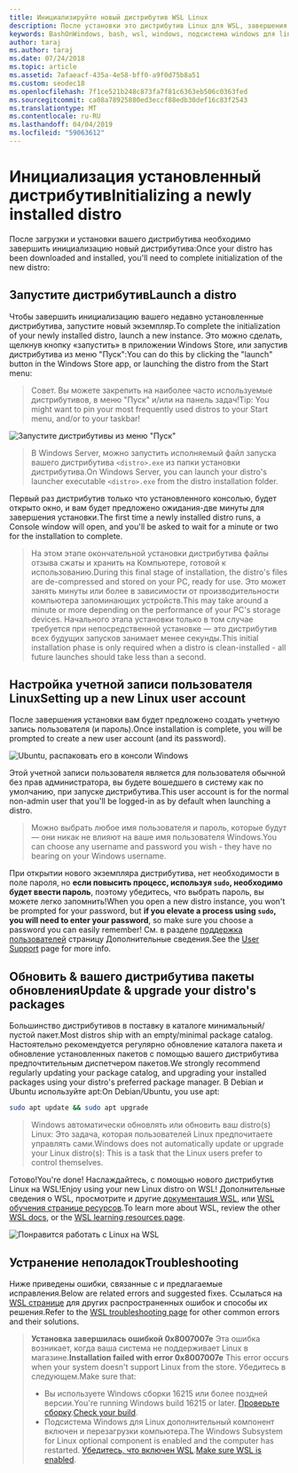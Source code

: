 ```yaml
---
title: Инициализируйте новый дистрибутив WSL Linux
description: После установки это дистрибутив Linux для WSL, завершения инициализации, выполнив следующие простые действия
keywords: BashOnWindows, bash, wsl, windows, подсистема windows для linux, windowssubsystem, ubuntu, debian, suse, windows 10
author: taraj
ms.author: taraj
ms.date: 07/24/2018
ms.topic: article
ms.assetid: 7afaeacf-435a-4e58-bff0-a9f0d75b8a51
ms.custom: seodec18
ms.openlocfilehash: 7f1ce521b248c873fa7f81c6363eb506c0363fed
ms.sourcegitcommit: ca08a78925880ed3eccf88edb30def16c83f2543
ms.translationtype: MT
ms.contentlocale: ru-RU
ms.lasthandoff: 04/04/2019
ms.locfileid: "59063612"
---
```

# <a name="initializing-a-newly-installed-distro"></a><span data-ttu-id="0e66e-104">Инициализация установленный дистрибутив</span><span class="sxs-lookup"><span data-stu-id="0e66e-104">Initializing a newly installed distro</span></span>
<span data-ttu-id="0e66e-105">После загрузки и установки вашего дистрибутива необходимо завершить инициализацию новый дистрибутива:</span><span class="sxs-lookup"><span data-stu-id="0e66e-105">Once your distro has been downloaded and installed, you'll need to complete initialization of the new distro:</span></span>

## <a name="launch-a-distro"></a><span data-ttu-id="0e66e-106">Запустите дистрибутив</span><span class="sxs-lookup"><span data-stu-id="0e66e-106">Launch a distro</span></span>
<span data-ttu-id="0e66e-107">Чтобы завершить инициализацию вашего недавно установленные дистрибутива, запустите новый экземпляр.</span><span class="sxs-lookup"><span data-stu-id="0e66e-107">To complete the initialization of your newly installed distro, launch a new instance.</span></span> <span data-ttu-id="0e66e-108">Это можно сделать, щелкнув кнопку «запустить» в приложении Windows Store, или запустив дистрибутива из меню "Пуск":</span><span class="sxs-lookup"><span data-stu-id="0e66e-108">You can do this by clicking the "launch" button in the Windows Store app, or launching the distro from the Start menu:</span></span>

> <span data-ttu-id="0e66e-109">Совет. Вы можете закрепить на наиболее часто используемые дистрибутивов, в меню "Пуск" и/или на панель задач!</span><span class="sxs-lookup"><span data-stu-id="0e66e-109">Tip: You might want to pin your most frequently used distros to your Start menu, and/or to your taskbar!</span></span>

![Запустите дистрибутивы из меню "Пуск"](media/start-menu.png)

> <span data-ttu-id="0e66e-111">В Windows Server, можно запустить исполняемый файл запуска вашего дистрибутива `<distro>.exe` из папки установки дистрибутива.</span><span class="sxs-lookup"><span data-stu-id="0e66e-111">On Windows Server, you can launch your distro's launcher executable `<distro>.exe` from the distro installation folder.</span></span>

<span data-ttu-id="0e66e-112">Первый раз дистрибутив только что установленного консолью, будет открыто окно, и вам будет предложено ожидания-две минуты для завершения установки.</span><span class="sxs-lookup"><span data-stu-id="0e66e-112">The first time a newly installed distro runs, a Console window will open, and you'll be asked to wait for a minute or two for the installation to complete.</span></span>

> <span data-ttu-id="0e66e-113">На этом этапе окончательной установки дистрибутива файлы отзыва сжаты и хранить на Компьютере, готовой к использованию.</span><span class="sxs-lookup"><span data-stu-id="0e66e-113">During this final stage of installation, the distro's files are de-compressed and stored on your PC, ready for use.</span></span> <span data-ttu-id="0e66e-114">Это может занять минуты или более в зависимости от производительности компьютера запоминающих устройств.</span><span class="sxs-lookup"><span data-stu-id="0e66e-114">This may take around a minute or more depending on the performance of your PC's storage devices.</span></span> <span data-ttu-id="0e66e-115">Начального этапа установки только в том случае требуется при непосредственной установке — это дистрибутив всех будущих запусков занимает менее секунды.</span><span class="sxs-lookup"><span data-stu-id="0e66e-115">This initial installation phase is only required when a distro is clean-installed - all future launches should take less than a second.</span></span>

## <a name="setting-up-a-new-linux-user-account"></a><span data-ttu-id="0e66e-116">Настройка учетной записи пользователя Linux</span><span class="sxs-lookup"><span data-stu-id="0e66e-116">Setting up a new Linux user account</span></span>

<span data-ttu-id="0e66e-117">После завершения установки вам будет предложено создать учетную запись пользователя (и пароль).</span><span class="sxs-lookup"><span data-stu-id="0e66e-117">Once installation is complete, you will be prompted to create a new user account (and its password).</span></span> 

![Ubuntu, распаковать его в консоли Windows](media/UbuntuInstall.png)

<span data-ttu-id="0e66e-119">Этой учетной записи пользователя является для пользователя обычной без прав администратора, вы будете вошедшего в систему как по умолчанию, при запуске дистрибутива.</span><span class="sxs-lookup"><span data-stu-id="0e66e-119">This user account is for the normal non-admin user that you'll be logged-in as by default when launching a distro.</span></span>

> <span data-ttu-id="0e66e-120">Можно выбрать любое имя пользователя и пароль, которые будут — они никак не влияют на ваше имя пользователя Windows.</span><span class="sxs-lookup"><span data-stu-id="0e66e-120">You can choose any username and password you wish - they have no bearing on your Windows username.</span></span> 

<span data-ttu-id="0e66e-121">При открытии нового экземпляра дистрибутива, нет необходимости в поле пароля, но **если повысить процесс, используя `sudo`, необходимо будет ввести пароль**, поэтому убедитесь, что выбрать пароль, вы можете легко запомнить!</span><span class="sxs-lookup"><span data-stu-id="0e66e-121">When you open a new distro instance, you won't be prompted for your password, but **if you elevate a process using `sudo`, you will need to enter your password**, so make sure you choose a password you can easily remember!</span></span> <span data-ttu-id="0e66e-122">См. в разделе [поддержка пользователей](user-support.md) страницу Дополнительные сведения.</span><span class="sxs-lookup"><span data-stu-id="0e66e-122">See the [User Support](user-support.md) page for more info.</span></span>

## <a name="update--upgrade-your-distros-packages"></a><span data-ttu-id="0e66e-123">Обновить & вашего дистрибутива пакеты обновления</span><span class="sxs-lookup"><span data-stu-id="0e66e-123">Update & upgrade your distro's packages</span></span>

<span data-ttu-id="0e66e-124">Большинство дистрибутивов в поставку в каталоге минимальный/пустой пакет.</span><span class="sxs-lookup"><span data-stu-id="0e66e-124">Most distros ship with an empty/minimal package catalog.</span></span> <span data-ttu-id="0e66e-125">Настоятельно рекомендуется регулярно обновление каталога пакета и обновление установленных пакетов с помощью вашего дистрибутива предпочтительным диспетчером пакетов.</span><span class="sxs-lookup"><span data-stu-id="0e66e-125">We strongly recommend regularly updating your package catalog, and upgrading your installed packages using your distro's preferred package manager.</span></span> <span data-ttu-id="0e66e-126">В Debian и Ubuntu используйте apt:</span><span class="sxs-lookup"><span data-stu-id="0e66e-126">On Debian/Ubuntu, you use apt:</span></span>

```bash
sudo apt update && sudo apt upgrade
```

> <span data-ttu-id="0e66e-127">Windows автоматически обновлять или обновить ваш distro(s) Linux: Это задача, которая пользователей Linux предпочитаете управлять сами.</span><span class="sxs-lookup"><span data-stu-id="0e66e-127">Windows does not automatically update or upgrade your Linux distro(s): This is a task that the Linux users prefer to control themselves.</span></span>

<span data-ttu-id="0e66e-128">Готово!</span><span class="sxs-lookup"><span data-stu-id="0e66e-128">You're done!</span></span> <span data-ttu-id="0e66e-129">Наслаждайтесь, с помощью нового дистрибутив Linux на WSL!</span><span class="sxs-lookup"><span data-stu-id="0e66e-129">Enjoy using your new Linux distro on WSL!</span></span> <span data-ttu-id="0e66e-130">Дополнительные сведения о WSL, просмотрите и другие [документация WSL](https://aka.ms/wsldocs), или [WSL обучения странице ресурсов](https://aka.ms/learnwsl).</span><span class="sxs-lookup"><span data-stu-id="0e66e-130">To learn more about WSL, review the other [WSL docs](https://aka.ms/wsldocs), or the [WSL learning resources page](https://aka.ms/learnwsl).</span></span>

![Понравится работать с Linux на WSL](media/linux-on-wsl.png)

## <a name="troubleshooting"></a><span data-ttu-id="0e66e-132">Устранение неполадок</span><span class="sxs-lookup"><span data-stu-id="0e66e-132">Troubleshooting</span></span>

<span data-ttu-id="0e66e-133">Ниже приведены ошибки, связанные с и предлагаемые исправления.</span><span class="sxs-lookup"><span data-stu-id="0e66e-133">Below are related errors and suggested fixes.</span></span> <span data-ttu-id="0e66e-134">Ссылаться на [WSL странице](troubleshooting.md) для других распространенных ошибок и способы их решения.</span><span class="sxs-lookup"><span data-stu-id="0e66e-134">Refer to the [WSL troubleshooting page](troubleshooting.md) for other common errors and their solutions.</span></span>

> <span data-ttu-id="0e66e-135">**Установка завершилась ошибкой 0x8007007e** Эта ошибка возникает, когда ваша система не поддерживает Linux в магазине.</span><span class="sxs-lookup"><span data-stu-id="0e66e-135">**Installation failed with error 0x8007007e** This error occurs when your system doesn't support Linux from the store.</span></span>  <span data-ttu-id="0e66e-136">Убедитесь в следующем.</span><span class="sxs-lookup"><span data-stu-id="0e66e-136">Make sure that:</span></span>
> * <span data-ttu-id="0e66e-137">Вы используете Windows сборки 16215 или более поздней версии.</span><span class="sxs-lookup"><span data-stu-id="0e66e-137">You're running Windows build 16215 or later.</span></span> <span data-ttu-id="0e66e-138">[Проверьте сборку](troubleshooting.md#check-your-build-number).</span><span class="sxs-lookup"><span data-stu-id="0e66e-138">[Check your build](troubleshooting.md#check-your-build-number).</span></span>
> * <span data-ttu-id="0e66e-139">Подсистема Windows для Linux дополнительный компонент включен и перезагрузки компьютера.</span><span class="sxs-lookup"><span data-stu-id="0e66e-139">The Windows Subsystem for Linux optional component is enabled and the computer has restarted.</span></span>  <span data-ttu-id="0e66e-140">[Убедитесь, что включен WSL](troubleshooting.md#confirm-wsl-is-enabled).</span><span class="sxs-lookup"><span data-stu-id="0e66e-140">[Make sure WSL is enabled](troubleshooting.md#confirm-wsl-is-enabled).</span></span>
